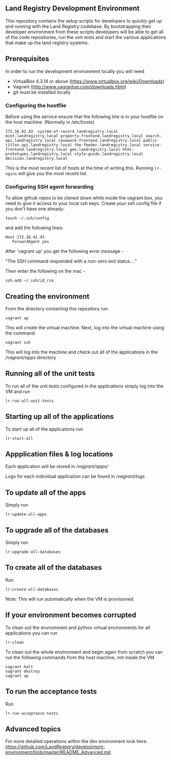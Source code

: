 ## Land Registry Development Environment

This repository contains the setup scripts for developers to quickly get up and running with the Land Registry codebase. By bootstrapping their developer environment from these scripts developers will be able to get all of the code repositories, run the unit tests and start the various applications that make up the land registry systems.


## Prerequisites

In order to run the development environment locally you will need

* VirtualBox 4.3.14 or above (https://www.virtualbox.org/wiki/Downloads)
* Vagrant (http://www.vagrantup.com/downloads.html)
* git must be installed locally

### Configuring the hostfile

Before using the service ensure that the following line is in your hostfile on the host machine. (Normally in /etc/hosts)

```
172.16.42.43  system-of-record.landregistry.local mint.landregistry.local property-frontend.landregistry.local search-api.landregistry.local casework-frontend.landregistry.local public-titles-api.landregistry.local the-feeder.landregistry.local service-frontend.landregistry.local geo.landregistry.local html-prototypes.landregistry.local style-guide.landregistry.local decision.landregistry.local
```

This is the most recent list of hosts at the time of writing this. Running ```lr-nginx``` will give you the most recent list.

### Configuring SSH agent forwarding

To allow github repos to be cloned down while inside the vagrant box, you need to give it access to your local ssh keys. Create your ssh config file if you don't have one already:

```
touch ~/.ssh/config
```
and add the following lines:
```
Host 172.16.42.43
   ForwardAgent yes
```
After 'vagrant up' you get the following error message -

"The SSH command responded with a non-zero exit status...."

Then enter the following on the mac -

```
ssh-add ~/.ssh/id_rsa
```


## Creating the environment

From the directory containing this repository run

```
vagrant up
```

This will create the virtual machine. Next, log into the virtual machine using the command:

```
vagrant ssh
```

This will log into the machine and check out all of the applications in the */vagrant/apps* directory

## Running all of the unit tests

To run all of the unit tests configured in the applications simply log into the VM and run

```
lr-run-all-unit-tests
```

## Starting up all of the applications

To start up all of the applications run

```
lr-start-all
```

## Appplication files & log locations

Each application will be stored in */vagrant/apps/*

Logs for each individual application can be found in */vagrant/logs*

## To update all of the apps

Simply run

```
lr-update-all-apps
```

## To upgrade all of the databases

Simply run

```
lr-upgrade-all-databases
```

## To create all of the databases

Run

```
lr-create-all-databases
```

Note: This will run automatically when the VM is provisioned.

## If your environment becomes corrupted

To clean out the environment and python virtual environments for all applications you can run

```
lr-clean
```

To clean out the whole environment and begin again from scratch you can run the following commands from the host machine, not inside the VM.

```
vagrant halt
vagrant destroy
vagrant up
```

## To run the acceptance tests

Run

```
lr-run-acceptance-tests
```

## Advanced topics

For more detailed operations within the dev environment look here: https://github.com/LandRegistry/development-environment/blob/master/README_Advanced.md
